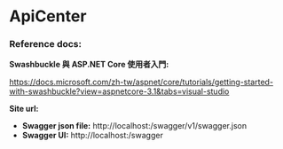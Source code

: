 # ApiCenter


### Reference docs:

**Swashbuckle 與 ASP.NET Core 使用者入門:**

https://docs.microsoft.com/zh-tw/aspnet/core/tutorials/getting-started-with-swashbuckle?view=aspnetcore-3.1&tabs=visual-studio

**Site url:**

- **Swagger json file:** http://localhost:<port>/swagger/v1/swagger.json
- **Swagger UI:** http://localhost:<port>/swagger